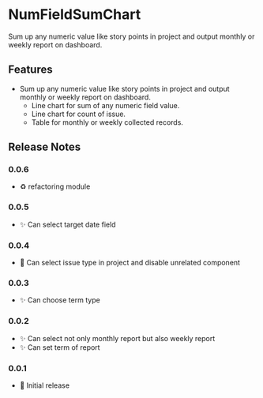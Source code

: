 # NumFieldSumChart

Sum up any numeric value like story points in project and output monthly or weekly report on dashboard.

## Features

- Sum up any numeric value like story points in project and output monthly or weekly report on dashboard.
  - Line chart for sum of any numeric field value.
  - Line chart for count of issue.
  - Table for monthly or weekly collected records.

## Release Notes

### 0.0.6

- ♻️ refactoring module

### 0.0.5

- ✨ Can select target date field

### 0.0.4

- 💄 Can select issue type in project and disable unrelated component

### 0.0.3

- ✨ Can choose term type

### 0.0.2

- ✨ Can select not only monthly report but also weekly report
- ✨ Can set term of report

### 0.0.1

- 🎉 Initial release

